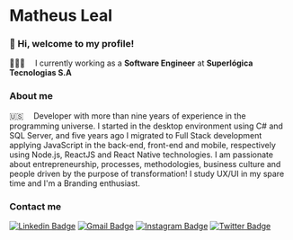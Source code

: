 # Matheus Leal

### 👋 Hi, welcome to my profile!

👨🏻‍💻 ⠀ I currently working as a **Software Engineer** at **Superlógica Tecnologias S.A**

### About me

🇺🇸 ⠀ Developer with more than nine years of experience in the programming universe. I started in the desktop environment using C# and SQL Server, and five years ago I migrated to Full Stack development applying JavaScript in the back-end, front-end and mobile, respectively using Node.js, ReactJS and React Native technologies. I am passionate about entrepreneurship, processes, methodologies, business culture and people driven by the purpose of transformation! I study UX/UI in my spare time and I'm a Branding enthusiast.

### Contact me

[![Linkedin Badge](https://img.shields.io/badge/-Matheus%20Leal-3442E8?style=flat-square&logo=Linkedin&logoColor=F0EFEB&link=https://www.linkedin.com/in/matheuspleal/)](https://www.linkedin.com/in/matheuspleal/)
[![Gmail Badge](https://img.shields.io/badge/-hi@matheuspleal.com-3442E8?style=flat-square&logo=Gmail&logoColor=F0EFEB&link=mailto:hi@matheuspleal.com)](mailto:hi@matheuspleal.com) 
[![Instagram Badge](https://img.shields.io/badge/-@matheuspleal-3442E8?style=flat-square&logo=Instagram&logoColor=F0EFEB&link=https://www.instagram.com/matheuspleal/)](https://www.instagram.com/matheuspleal/) 
[![Twitter Badge](https://img.shields.io/badge/-Matheus%20Leal-3442E8?style=flat-square&logo=Twitter&logoColor=F0EFEB&link=https://www.twitter.com/matheuspleal/)](https://www.twitter.com/matheuspleal/)
